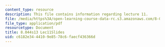```yaml
---
content_type: resource
description: This file contains information regarding lecture 11.
file: /media/https%3A/open-learning-course-data-rc.s3.amazonaws.com/8-044-statistical-physics-i-spring-2013/c6182e3444109e8578c6faecf436366d_MIT8_044S13_L11.pdf
file_type: application/pdf
resourcetype: Document
title: 8.044s13 Lec11Slides
uid: c6182e34-4410-9e85-78c6-faecf436366d
---
```

